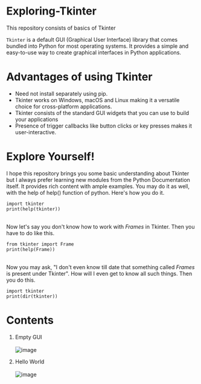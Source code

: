 # Exploring-Tkinter
This repository consists of basics of Tkinter

`Tkinter` is a default GUI (Graphical User Interface) library that comes bundled into Python for most operating systems. It provides a simple and easy-to-use way to create graphical interfaces in Python applications.

# Advantages of using Tkinter
- Need not install separately using pip.
- Tkinter works on Windows, macOS and Linux making it a versatile choice for cross-platform applications.
- Tkinter consists of the standard GUI widgets that you can use to build your applications
- Presence of trigger callbacks like button clicks or key presses makes it user-interactive.

# Explore Yourself!
I hope this repository brings you some basic understanding about Tkinter but I always prefer learning new modules from the Python Documentation itself. It provides rich content with ample examples. You may do it as well, with the help of help() function of python. Here's how you do it.

```
import tkinter
print(help(tkinter))
```

<br>Now let's say you don't know how to work with *Frames* in Tkinter. Then you have to do like this.

```
from tkinter import Frame
print(help(Frame))
```

<br>Now you may ask, "I don't even know till date that something called *Frames* is present under Tkinter". How will I even get to know all such things. Then you do this.
```
import tkinter
print(dir(tkinter))
```

# Contents
1. Empty GUI <br><br>
![image](https://github.com/mani15204/Exploring-Tkinter/assets/118109217/cc1bd026-49b6-4e59-a3cb-6a010d6be2b7)

2. Hello World <br><br>
![image](https://github.com/mani15204/Exploring-Tkinter/assets/118109217/d78ef78a-4ebb-49e4-a910-c8cb49fcb62b)


